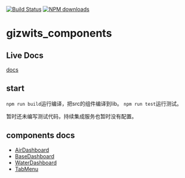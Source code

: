 [![Build Status](https://travis-ci.org/kylewang4929/gizwits_components.svg?branch=master)](https://travis-ci.org/kylewang4929/gizwits_components)
[![NPM downloads](http://img.shields.io/npm/dm/gizwits_components.svg?style=flat-square)](https://npmjs.org/package/gizwits_components)
# gizwits_components

## Live Docs
[docs](https://kylewang4929.github.io/gizwits_components_doc)

## start
`npm run build`运行编译，把src的组件编译到lib。
`npm run test`运行测试。

暂时还未编写测试代码，持续集成服务也暂时没有配置。

## components docs
* [AirDashboard](./lib/Dashboard/AirDashboard/README.md)
* [BaseDashboard](./lib/Dashboard/BaseDashboard/README.md)
* [WaterDashboard](./lib/Dashboard/WaterDashboard/README.md)
* [TabMenu](./lib/TabMenu/README.md)
